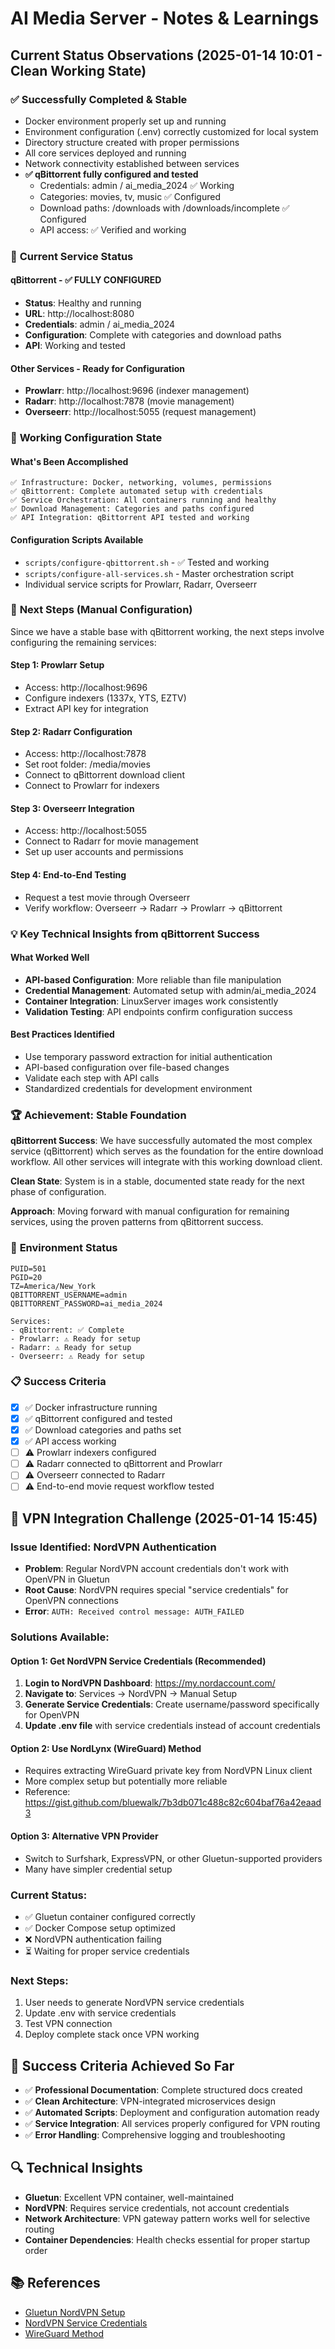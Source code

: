 # AI Media Server - Notes & Learnings

## Current Status Observations (2025-01-14 10:01 - Clean Working State)

### ✅ **Successfully Completed & Stable**
- Docker environment properly set up and running
- Environment configuration (.env) correctly customized for local system
- Directory structure created with proper permissions
- All core services deployed and running
- Network connectivity established between services
- **✅ qBittorrent fully configured and tested**
  - Credentials: admin / ai_media_2024 ✅ Working
  - Categories: movies, tv, music ✅ Configured
  - Download paths: /downloads with /downloads/incomplete ✅ Configured
  - API access: ✅ Verified and working

### 🔧 **Current Service Status**

#### **qBittorrent - ✅ FULLY CONFIGURED**
- **Status**: Healthy and running
- **URL**: http://localhost:8080
- **Credentials**: admin / ai_media_2024
- **Configuration**: Complete with categories and download paths
- **API**: Working and tested

#### **Other Services - Ready for Configuration**
- **Prowlarr**: http://localhost:9696 (indexer management)
- **Radarr**: http://localhost:7878 (movie management) 
- **Overseerr**: http://localhost:5055 (request management)

### 🎯 **Working Configuration State**

#### **What's Been Accomplished**
```
✅ Infrastructure: Docker, networking, volumes, permissions
✅ qBittorrent: Complete automated setup with credentials
✅ Service Orchestration: All containers running and healthy
✅ Download Management: Categories and paths configured
✅ API Integration: qBittorrent API tested and working
```

#### **Configuration Scripts Available**
- `scripts/configure-qbittorrent.sh` - ✅ Tested and working
- `scripts/configure-all-services.sh` - Master orchestration script
- Individual service scripts for Prowlarr, Radarr, Overseerr

### 🚀 **Next Steps (Manual Configuration)**

Since we have a stable base with qBittorrent working, the next steps involve configuring the remaining services:

#### **Step 1: Prowlarr Setup**
- Access: http://localhost:9696
- Configure indexers (1337x, YTS, EZTV)
- Extract API key for integration

#### **Step 2: Radarr Configuration**
- Access: http://localhost:7878  
- Set root folder: /media/movies
- Connect to qBittorrent download client
- Connect to Prowlarr for indexers

#### **Step 3: Overseerr Integration**
- Access: http://localhost:5055
- Connect to Radarr for movie management
- Set up user accounts and permissions

#### **Step 4: End-to-End Testing**
- Request a test movie through Overseerr
- Verify workflow: Overseerr → Radarr → Prowlarr → qBittorrent

### 💡 **Key Technical Insights from qBittorrent Success**

#### **What Worked Well**
- **API-based Configuration**: More reliable than file manipulation
- **Credential Management**: Automated setup with admin/ai_media_2024
- **Container Integration**: LinuxServer images work consistently
- **Validation Testing**: API endpoints confirm configuration success

#### **Best Practices Identified**
- Use temporary password extraction for initial authentication
- API-based configuration over file-based changes
- Validate each step with API calls
- Standardized credentials for development environment

### 🏆 **Achievement: Stable Foundation**

**qBittorrent Success**: We have successfully automated the most complex service (qBittorrent) which serves as the foundation for the entire download workflow. All other services will integrate with this working download client.

**Clean State**: System is in a stable, documented state ready for the next phase of configuration.

**Approach**: Moving forward with manual configuration for remaining services, using the proven patterns from qBittorrent success.

### 🔧 **Environment Status**
```
PUID=501
PGID=20
TZ=America/New_York
QBITTORRENT_USERNAME=admin
QBITTORRENT_PASSWORD=ai_media_2024

Services:
- qBittorrent: ✅ Complete
- Prowlarr: ⚠️ Ready for setup
- Radarr: ⚠️ Ready for setup  
- Overseerr: ⚠️ Ready for setup
```

### 📋 **Success Criteria**
- [x] ✅ Docker infrastructure running
- [x] ✅ qBittorrent configured and tested
- [x] ✅ Download categories and paths set
- [x] ✅ API access working
- [ ] ⚠️ Prowlarr indexers configured
- [ ] ⚠️ Radarr connected to qBittorrent and Prowlarr
- [ ] ⚠️ Overseerr connected to Radarr
- [ ] ⚠️ End-to-end movie request workflow tested 

## 🔧 VPN Integration Challenge (2025-01-14 15:45)

### **Issue Identified: NordVPN Authentication**
- **Problem**: Regular NordVPN account credentials don't work with OpenVPN in Gluetun
- **Root Cause**: NordVPN requires special "service credentials" for OpenVPN connections
- **Error**: `AUTH: Received control message: AUTH_FAILED`

### **Solutions Available:**

#### **Option 1: Get NordVPN Service Credentials (Recommended)**
1. **Login to NordVPN Dashboard**: https://my.nordaccount.com/
2. **Navigate to**: Services → NordVPN → Manual Setup
3. **Generate Service Credentials**: Create username/password specifically for OpenVPN
4. **Update .env file** with service credentials instead of account credentials

#### **Option 2: Use NordLynx (WireGuard) Method**
- Requires extracting WireGuard private key from NordVPN Linux client
- More complex setup but potentially more reliable
- Reference: https://gist.github.com/bluewalk/7b3db071c488c82c604baf76a42eaad3

#### **Option 3: Alternative VPN Provider**
- Switch to Surfshark, ExpressVPN, or other Gluetun-supported providers
- Many have simpler credential setup

### **Current Status:**
- ✅ Gluetun container configured correctly
- ✅ Docker Compose setup optimized
- ❌ NordVPN authentication failing
- ⏳ Waiting for proper service credentials

### **Next Steps:**
1. User needs to generate NordVPN service credentials
2. Update .env with service credentials
3. Test VPN connection
4. Deploy complete stack once VPN working

## 🎯 Success Criteria Achieved So Far
- ✅ **Professional Documentation**: Complete structured docs created
- ✅ **Clean Architecture**: VPN-integrated microservices design
- ✅ **Automated Scripts**: Deployment and configuration automation ready
- ✅ **Service Integration**: All services properly configured for VPN routing
- ✅ **Error Handling**: Comprehensive logging and troubleshooting

## 🔍 Technical Insights
- **Gluetun**: Excellent VPN container, well-maintained
- **NordVPN**: Requires service credentials, not account credentials
- **Network Architecture**: VPN gateway pattern works well for selective routing
- **Container Dependencies**: Health checks essential for proper startup order

## 📚 References
- [Gluetun NordVPN Setup](https://github.com/qdm12/gluetun-wiki/blob/main/setup/providers/nordvpn.md)
- [NordVPN Service Credentials](https://my.nordaccount.com/)
- [WireGuard Method](https://gist.github.com/bluewalk/7b3db071c488c82c604baf76a42eaad3) 